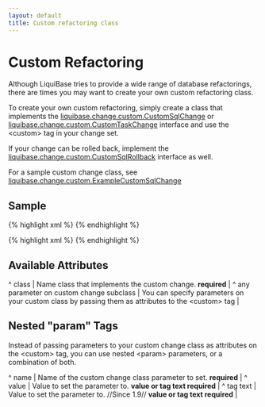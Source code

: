 ```yaml
---
layout: default
title: Custom refactoring class
---
```


# Custom Refactoring #

Although LiquiBase tries to provide a wide range of database refactorings, there are times you may want to create your own custom refactoring class.

To create your own custom refactoring, simply create a class that implements the [liquibase.change.custom.CustomSqlChange](http://www.liquibase.org/manual/latest/api/liquibase/change/custom/CustomSqlChange.html) or [liquibase.change.custom.CustomTaskChange](http://www.liquibase.org/manual/latest/api/liquibase/change/custom/CustomTaskChange.html) interface and use the &lt;custom&gt; tag in your change set.

If your change can be rolled back, implement the [liquibase.change.custom.CustomSqlRollback](http://www.liquibase.org/manual/latest/api/liquibase/change/custom/CustomSqlRollback.html) interface as well.

For a sample custom change class, see [liquibase.change.custom.ExampleCustomSqlChange](http://www.liquibase.org/manual/latest/api/liquibase/change/custom/ExampleCustomSqlChange.html)


## Sample ##

{% highlight xml %}
<customChange class="com.example.ExampleCustomChange">
    <param name="tableName" value="person"/>
    <param name="columnName" value="employee_id"/>
</customChange>
{% endhighlight %}

{% highlight xml %}
<customChange class="com.example.ExampleCustomChange"
    tableName="person"
    columnName="employee_id"/>
{% endhighlight %}

## Available Attributes ##

^ class  | Name class that implements the custom change. **required**  |
^ any parameter on custom change subclass  | You can specify parameters on your custom class by passing them as attributes to the &lt;custom&gt; tag  |



## Nested "param" Tags ##


Instead of passing parameters to your custom change class as attributes on the &lt;custom&gt; tag, you can use nested &lt;param&gt; parameters, or a combination of both.

^ name  | Name of the custom change class parameter to set. **required**  |
^ value  | Value to set the parameter to. **value or tag text required**  |
^ tag text  | Value to set the parameter to.  //Since 1.9// **value or tag text required**  |